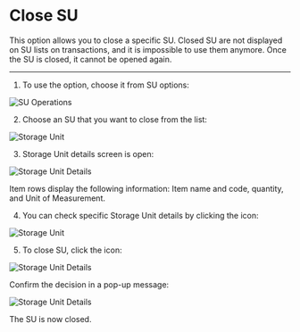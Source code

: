 # Close SU

This option allows you to close a specific SU. Closed SU are not displayed on SU lists on transactions, and it is impossible to use them anymore. Once the SU is closed, it cannot be opened again.

---

1. To use the option, choose it from SU options:

  ![SU Operations](./media/1_CloseSU4.webp)

2. Choose an SU that you want to close from the list:

  ![Storage Unit](./media/2_CloseSU4.webp)

3. Storage Unit details screen is open:

  ![Storage Unit Details](./media/3_CloseSU4.webp)

  Item rows display the following information: Item name and code, quantity, and Unit of Measurement.

4. You can check specific Storage Unit details by clicking the icon:

  ![Storage Unit](./media/4_SUDetails4.webp)

5. To close SU, click the icon:

  ![Storage Unit Details](./media/3_Close4.webp)

  Confirm the decision in a pop-up message:

  ![Storage Unit Details](./media/5_CloseSU4.webp)

  The SU is now closed.
  